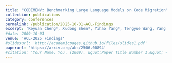 ```yaml
---
title: "CODEMENV: Benchmarking Large Language Models on Code Migration"
collection: publications
category: conferences
permalink: /publication/2025-10-01-ACL-Findings
excerpt: 'Keyuan Cheng*, Xudong Shen*, Yihao Yang*, Tengyue Wang, Yang Cao, Muhammad Asif Ali, Hanbin Wang, Lijie Hu, Di Wang'
#date: 2009-10-01
venue: 'ACL-2025 Findings'
#slidesurl: 'http://academicpages.github.io/files/slides1.pdf'
paperurl: 'https://arxiv.org/abs/2506.00894'
#citation: 'Your Name, You. (2009). &quot;Paper Title Number 1.&quot; <i>Journal 1</i>. 1(1).'
---
```


